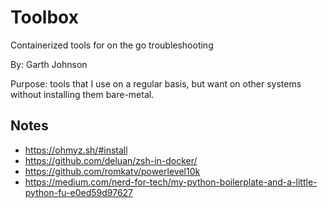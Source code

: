 # Toolbox

Containerized tools for on the go troubleshooting

By: Garth Johnson

Purpose: tools that I use on a regular basis, but want on other systems without installing them bare-metal.


## Notes

- https://ohmyz.sh/#install
- https://github.com/deluan/zsh-in-docker/
- https://github.com/romkatv/powerlevel10k
- https://medium.com/nerd-for-tech/my-python-boilerplate-and-a-little-python-fu-e0ed59d97627
